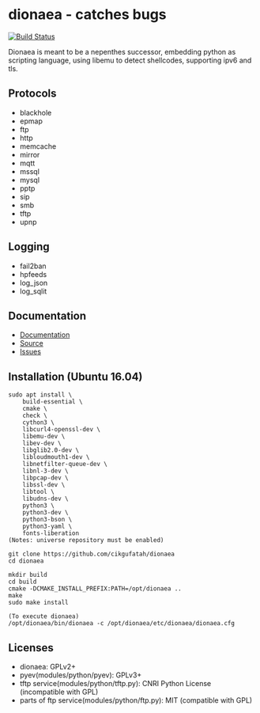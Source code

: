 dionaea - catches bugs
======================

[![Build Status](https://ci.dinotools.org/job/dionaea-master/badge/icon)](https://ci.dinotools.org/job/dionaea-master/)

Dionaea is meant to be a nepenthes successor, embedding python as scripting language, using libemu to detect shellcodes, supporting ipv6 and tls.

Protocols
---------

* blackhole
* epmap
* ftp
* http
* memcache
* mirror
* mqtt
* mssql
* mysql
* pptp
* sip
* smb
* tftp
* upnp

Logging
-------

* fail2ban
* hpfeeds
* log_json
* log_sqlit

Documentation
-------------

* [Documentation](https://dionaea.readthedocs.io/)
* [Source](https://github.com/DinoTools/dionaea)
* [Issues](https://github.com/DinoTools/dionaea/issues)

Installation (Ubuntu 16.04)
---------------------------
```
sudo apt install \
    build-essential \
    cmake \
    check \
    cython3 \
    libcurl4-openssl-dev \
    libemu-dev \
    libev-dev \
    libglib2.0-dev \
    libloudmouth1-dev \
    libnetfilter-queue-dev \
    libnl-3-dev \
    libpcap-dev \
    libssl-dev \
    libtool \
    libudns-dev \
    python3 \
    python3-dev \
    python3-bson \
    python3-yaml \
    fonts-liberation
(Notes: universe repository must be enabled)

git clone https://github.com/cikgufatah/dionaea
cd dionaea

mkdir build
cd build
cmake -DCMAKE_INSTALL_PREFIX:PATH=/opt/dionaea ..
make
sudo make install

(To execute dionaea)
/opt/dionaea/bin/dionaea -c /opt/dionaea/etc/dionaea/dionaea.cfg
```

Licenses
--------

* dionaea: GPLv2+
* pyev(modules/python/pyev): GPLv3+
* tftp service(modules/python/tftp.py): CNRI Python License (incompatible with GPL)
* parts of ftp service(modules/python/ftp.py): MIT (compatible with GPL)
